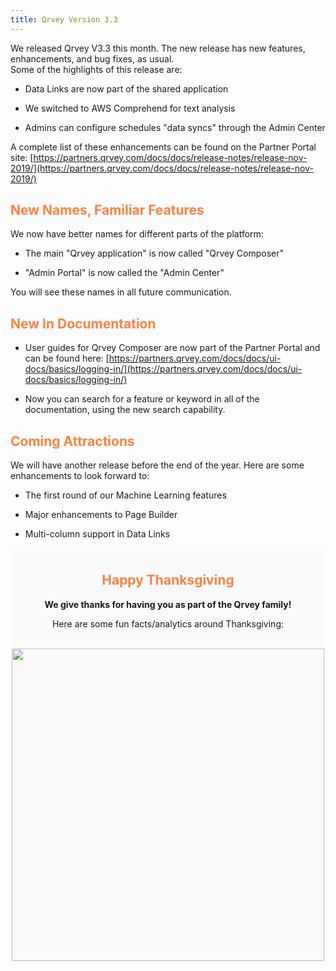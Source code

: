 ```yaml
---
title: Qrvey Version 3.3
---
```


We released Qrvey V3.3 this month. The new release has new features, enhancements, and bug fixes, as usual. <br>
Some of the highlights of this release are:

* Data Links are now part of the shared application

* We switched to AWS Comprehend for text analysis

* Admins can configure schedules "data syncs" through the Admin Center

<!--truncate-->

A complete list of these enhancements can be found on the Partner Portal site:
[https://partners.qrvey.com/docs/docs/release-notes/release-nov-2019/](https://partners.qrvey.com/docs/docs/release-notes/release-nov-2019/)

<h2 style="color:#FF8143"> New Names, Familiar Features </h2>

We now have better names for different parts of the platform:

* The main "Qrvey application" is now called "Qrvey Composer"

* "Admin Portal" is now called the "Admin Center"

You will see these names in all future communication.

<h2 style="color:#FF8143">  New In Documentation </h2>

* User guides for Qrvey Composer are now part of the Partner Portal and can be found here: [https://partners.qrvey.com/docs/docs/ui-docs/basics/logging-in/](https://partners.qrvey.com/docs/docs/ui-docs/basics/logging-in/)

* Now you can search for a feature or keyword in all of the documentation, using the new search capability.

<h2 style="color:#FF8143"> Coming Attractions </h2>

We will have another release before the end of the year. Here are some enhancements to look forward to:

* The first round of our Machine Learning features

* Major enhancements to Page Builder

* Multi-column support in Data Links

<div style="background:#FAFAFA; padding-top:10px;">
    <h2 style="text-align:center; color:#FF8143">
    Happy Thanksgiving
    </h2>
    <p style="text-align:center">
    <strong> We give thanks for having you as part of the Qrvey family! </strong>
    <p>
    <p style="text-align:center">
    Here are some fun facts/analytics around Thanksgiving:
    <p>
    <br>
    <img src="https://s3.amazonaws.com/cdn.qrvey.com/documentation_assets/blog/infographic.png" style="margin:auto; display:block;" width="500" />
<div>
